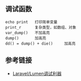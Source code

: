 

## 调试函数
```
echo print   打印简单变量
print_r      复杂类型，如数组、对象    
var_dump()   不加高亮
dump()       加高亮
dd() = dump() + die()     加高亮 
```




## 参考链接
- [Laravel/Lumen调试利器](https://blog.51cto.com/phpme/2093510)